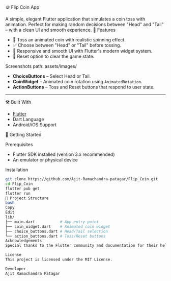 🪙 Flip Coin App

A simple, elegant Flutter application that simulates a coin toss with animation. Perfect for making random decisions between "Head" and "Tail" – with a clean UI and smooth experience.
📱 Features

- 🎲 Toss an animated coin with realistic spinning effect.
- ✅ Choose between "Head" or "Tail" before tossing.
- 🚀 Responsive and smooth UI with Flutter's modern widget system.
- 🔄 Reset option to clear the game state.

Screenshots
 path:  assets/images/

- **ChoiceButtons** – Select Head or Tail.
- **CoinWidget** – Animated coin rotation using `AnimatedRotation`.
- **ActionButtons** – Toss and Reset buttons that respond to user state.

---

🛠️ Built With

- [Flutter](https://flutter.dev/)
- Dart Language
- Android/iOS Support


🚀 Getting Started

Prerequisites

- Flutter SDK installed (version 3.x recommended)
- An emulator or physical device

Installation

```bash
git clone https://github.com/Ajit-Ramachandra-patagar/Flip_Coin.git
cd Flip_Coin
flutter pub get
flutter run
📂 Project Structure
bash
Copy
Edit
lib/
├── main.dart           # App entry point
├── coin_widget.dart    # Animated coin widget
├── choice_buttons.dart # Head/Tail selection
└── action_buttons.dart # Toss/Reset buttons
Acknowledgements
Special thanks to the Flutter community and documentation for their helpful resources.

License
This project is licensed under the MIT License.

Developer
Ajit Ramachandra Patagar
